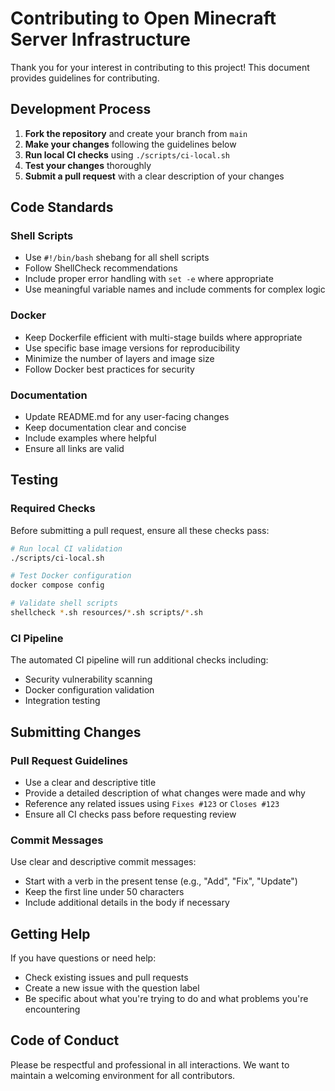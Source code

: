 # Contributing to Open Minecraft Server Infrastructure

Thank you for your interest in contributing to this project! This document provides guidelines for contributing.

## Development Process

1. **Fork the repository** and create your branch from `main`
2. **Make your changes** following the guidelines below
3. **Run local CI checks** using `./scripts/ci-local.sh`
4. **Test your changes** thoroughly
5. **Submit a pull request** with a clear description of your changes

## Code Standards

### Shell Scripts
- Use `#!/bin/bash` shebang for all shell scripts
- Follow ShellCheck recommendations
- Include proper error handling with `set -e` where appropriate
- Use meaningful variable names and include comments for complex logic

### Docker
- Keep Dockerfile efficient with multi-stage builds where appropriate
- Use specific base image versions for reproducibility
- Minimize the number of layers and image size
- Follow Docker best practices for security

### Documentation
- Update README.md for any user-facing changes
- Keep documentation clear and concise
- Include examples where helpful
- Ensure all links are valid

## Testing

### Required Checks
Before submitting a pull request, ensure all these checks pass:

```bash
# Run local CI validation
./scripts/ci-local.sh

# Test Docker configuration
docker compose config

# Validate shell scripts
shellcheck *.sh resources/*.sh scripts/*.sh
```

### CI Pipeline
The automated CI pipeline will run additional checks including:
- Security vulnerability scanning
- Docker configuration validation
- Integration testing

## Submitting Changes

### Pull Request Guidelines
- Use a clear and descriptive title
- Provide a detailed description of what changes were made and why
- Reference any related issues using `Fixes #123` or `Closes #123`
- Ensure all CI checks pass before requesting review

### Commit Messages
Use clear and descriptive commit messages:
- Start with a verb in the present tense (e.g., "Add", "Fix", "Update")
- Keep the first line under 50 characters
- Include additional details in the body if necessary

## Getting Help

If you have questions or need help:
- Check existing issues and pull requests
- Create a new issue with the question label
- Be specific about what you're trying to do and what problems you're encountering

## Code of Conduct

Please be respectful and professional in all interactions. We want to maintain a welcoming environment for all contributors.